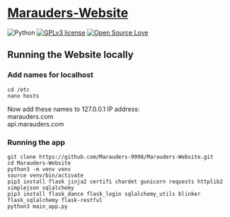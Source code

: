 # [Marauders-Website](https://github.com/Marauders-9998/Marauders-Website)
![Python](https://img.shields.io/badge/python-v3.6-blue.svg)
[![GPLv3 license](https://img.shields.io/badge/License-GPLv3-blue.svg)](http://perso.crans.org/besson/LICENSE.html)
[![Open Source Love](https://badges.frapsoft.com/os/v1/open-source.png?v=103)](https://github.com/ellerbrock/open-source-badges/)

## Running the Website locally
### Add names for localhost
```
cd /etc
nano hosts
```
Now add these names to 127.0.0.1 IP address:<br>
marauders.com<br>
api.marauders.com<br>

### Running the app
```
git clone https://github.com/Marauders-9998/Marauders-Website.git
cd Marauders-Website
python3 -m venv venv
source venv/bin/activate
pip3 install flask jinja2 certifi chardet gunicorn requests httplib2 simplejson sqlalchemy
pip3 install flask_dance flask_login sqlalchemy_utils blinker flask_sqlalchemy flask-restful
python3 main_app.py
```
